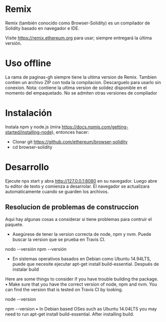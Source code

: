 # Remix

Remix (también conocido como Browser-Solidity) es un compilador de Solidity basado en navegador e IDE.

Visite https://remix.ethereum.org para usar; siempre entregará la última versión.

# Uso offline
La rama de paginas-gh siempre tiene la ultima version de Remix. Tambien contien un archivo ZIP con toda la compilacion. Descarguelo para usarlo sin conexion.
Nota: contiene la ultima version de solidez disponible en el momento del empaquetado. No se admiten otras versiones de compilador
# Instalación
Instala npm y node.js (mira https://docs.npmjs.com/getting-started/installing-node), entonces hacer:

* Clonar git https://github.com/ethereum/browser-solidity
* cd browser-solidity

# Desarrollo
Ejecute nps start y abra http://127.0.0.1:8080 en su navegador. Luego abre tu editor de texto y comienza a desarrolar. El navegador se actualizara automaticamente cuando se guarden los archivos.
## Resolucion de problemas de construccion
Aqui hay algunas cosas a considerar si tiene problemas para contruir el paquete.
* Asegúrese de tener la version correcta de node, npm y nvm. Puede buscar la version que se prueba en Travis CI.

nodo --versión
npm --versión
* En sistemas operativos basados en Debian como Ubuntu 14.94LTS, puede que necesite ejecutar apt-get install build-essential. Después de instalar build


Here are some things to consider if you have trouble building the package.
•	Make sure that you have the correct version of node, npm and nvm. You can find the version that is tested on Travis CI by looking.

node --version

npm --version
•	In Debian based OSes such as Ubuntu 14.04LTS you may need to run apt-get install build-essential. After installing build.
